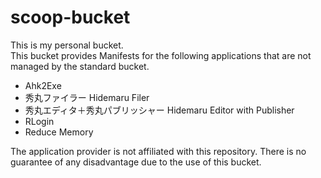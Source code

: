 # scoop-bucket

This is my personal bucket.  
This bucket provides Manifests for the following applications that are not managed by the standard bucket.

- Ahk2Exe
- 秀丸ファイラー Hidemaru Filer
- 秀丸エディタ＋秀丸パブリッシャー Hidemaru Editor with Publisher
- RLogin
- Reduce Memory

The application provider is not affiliated with this repository.
There is no guarantee of any disadvantage due to the use of this bucket.
